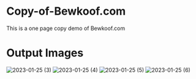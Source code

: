 # Copy-of-Bewkoof.com
This is a one page copy demo of Bewkoof.com

# Output Images
![2023-01-25 (3)](https://user-images.githubusercontent.com/109498434/214622605-35363a94-5a71-4295-b546-bf089e4a2567.png)
![2023-01-25 (4)](https://user-images.githubusercontent.com/109498434/214622647-31ddd7df-ab77-425b-9c0d-3d5cf1025b4c.png)
![2023-01-25 (5)](https://user-images.githubusercontent.com/109498434/214622695-6ef349d7-86aa-45c0-beac-f805ba23250c.png)
![2023-01-25 (6)](https://user-images.githubusercontent.com/109498434/214622719-4e3a30b8-c5b9-49a9-9177-12b97d27a169.png)
